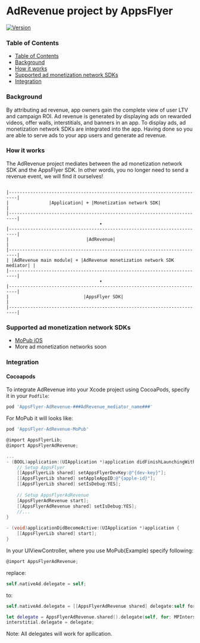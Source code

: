 # AdRevenue project by AppsFlyer

[![Version](https://img.shields.io/cocoapods/v/AppsFlyer-AdRevenue.svg)](http://cocoapods.org/pods/AppsFlyer-AdRevenue)

### Table of Contents
- [Table of Contents](#table-of-contents)
- [Background](#background)
- [How it works](#how-it-works)
- [Supported ad monetization network SDKs](#supported-ad-monetization-network-sdks)
- [Integration](#integration)
### Background

By attributing ad revenue, app owners gain the complete view of user LTV and campaign ROI. 
Ad revenue is generated by displaying ads on rewarded videos, offer walls, interstitials, and banners in an app.
To display ads, ad monetization network SDKs are integrated into the app. 
Having done so you are able to serve ads to your app users and generate ad revenue.

### How it works

The AdRevenue project mediates between the ad monetization network SDK and the AppsFlyer SDK.
In other words, you no longer need to send a revenue event, we will find it ourselves!
```

|-------------------------------------------------------------------------|
|               |Application| + |Monetization network SDK|                |
|-------------------------------------------------------------------------|
                                   ▾
|-------------------------------------------------------------------------|
|                             |AdRevenue|                                 |
|-------------------------------------------------------------------------|
| |AdRevenue main module| + |AdRevenue monetization network SDK mediator| |
|-------------------------------------------------------------------------|
                                   ▾ 
|-------------------------------------------------------------------------|
|                            |AppsFlyer SDK|                              |
|-------------------------------------------------------------------------|

```

### Supported ad monetization network SDKs
- [MoPub iOS](https://github.com/mopub/mopub-ios-sdk)
- More ad monetization networks soon

### Integration
#### Cocoapods
To integrate AdRevenue into your Xcode project using CocoaPods, specify it in your `Podfile`:

```ruby
pod 'AppsFlyer-AdRevenue-###AdRevenue_mediator_name###'
```

For MoPub it will looks like:

```ruby
pod 'AppsFlyer-AdRevenue-MoPub'
```

```objective-c
@import AppsFlyerLib;
@import AppsFlyerAdRevenue;

...
- (BOOL)application:(UIApplication *)application didFinishLaunchingWithOptions:(NSDictionary *)launchOptions {
    // Setup AppsFlyer
    [[AppsFlyerLib shared] setAppsFlyerDevKey:@"{dev-key}"];
    [[AppsFlyerLib shared] setAppleAppID:@"{apple-id}"];
    [[AppsFlyerLib shared] setIsDebug:YES];
 
    // Setup AppsFlyerAdRevenue
    [AppsFlyerAdRevenue start];
    [[AppsFlyerAdRevenue shared] setIsDebug:YES];
    //...
}

- (void)applicationDidBecomeActive:(UIApplication *)application {
    [[AppsFlyerLib shared] start];
}

```

In your UIViewController, where you use MoPub(Example) specify following:

```objective-c
@import AppsFlyerAdRevenue;
```
replace:

```objective-c
self.nativeAd.delegate = self;
```
to:

```objective-c
self.nativeAd.delegate = [[AppsFlyerAdRevenue shared] delegate:self forProtocol:@protocol(MPNativeAdDelegate)];
```

```swift
let delegate = AppsFlyerAdRevenue.shared().delegate(self, for: MPInterstitialAdControllerDelegate.self) as? MPInterstitialAdControllerDelegate
interstitial.delegate = delegate;
```

Note: All delegates will work for apllication.






